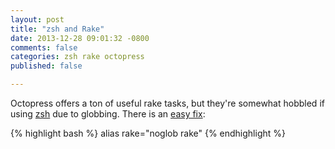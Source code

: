 ```yaml
---
layout: post
title: "zsh and Rake"
date: 2013-12-28 09:01:32 -0800
comments: false
categories: zsh rake octopress
published: false

---
```


Octopress offers a ton of useful rake tasks, but they're somewhat hobbled
if using [zsh](http://www.zsh.org/) due to globbing. There is an [easy fix](https://github.com/imathis/octopress/issues/117):

{% highlight bash %}
alias rake="noglob rake"
{% endhighlight %}

